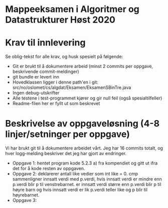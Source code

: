 # Mappeeksamen i Algoritmer og Datastrukturer Høst 2020

# Krav til innlevering

Se oblig-tekst for alle krav, og husk spesielt på følgende:

* Git er brukt til å dokumentere arbeid (minst 2 commits per oppgave, beskrivende commit-meldinger)	
* git bundle er levert inn
* Hovedklassen ligger i denne path'en i git: src/no/oslomet/cs/algdat/Eksamen/EksamenSBinTre.java
* Ingen debug-utskrifter
* Alle testene i test-programmet kjører og gir null feil (også spesialtilfeller)
* Readme-filen her er fyllt ut som beskrevet


# Beskrivelse av oppgaveløsning (4-8 linjer/setninger per oppgave)

Vi har brukt git til å dokumentere arbeidet vårt. Jeg har 16 commits totalt, og hver logg-melding beskriver det jeg har gjort av endringer.

* Oppgave 1: hentet program kode 5.2.3 a) fra kompendiet og gitt ut ifra det for å kode resten av oppgaven.
* Oppgave 2: deklarerer antall like vedier som int like = 0. cmp sammenligner innsatt verdi med p.verdi, hvis innsatt verdi er mindre enn p.verdi blir p til venstrebarnet. er innsatt verdi større enn p.verdi blir p til høyre barn og hvis innsatt verdi er lik p.verdi teller like og p blir til høyrebarnet.
* Oppgave 3:
